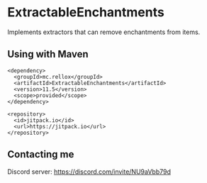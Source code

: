 # ExtractableEnchantments

Implements extractors that can remove enchantments from items.

## Using with Maven

```
<dependency>
  <groupId>mc.rellox</groupId>
  <artifactId>ExtractableEnchantments</artifactId>
  <version>11.5</version>
  <scope>provided</scope>
</dependency>

<repository>
  <id>jitpack.io</id>
  <url>https://jitpack.io</url>
</repository>
```

## Contacting me

Discord server: https://discord.com/invite/NU9aVbb79d
